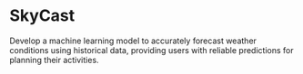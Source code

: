 # SkyCast
Develop a machine learning model to accurately forecast weather conditions using historical data, providing users with reliable predictions for planning their activities.
